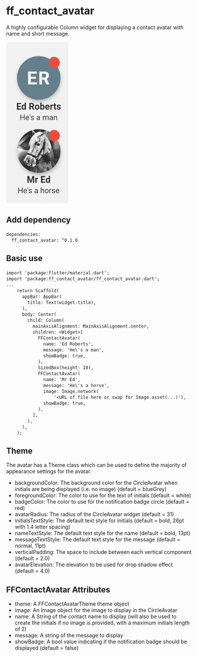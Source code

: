 # ff_contact_avatar
A highly configurable Column widget for displaying a contact avatar with name and short message.


![](demo.png)

## Add dependency
```
dependencies:
  ff_contact_avatar: ^0.1.0
```

## Basic use
```
import 'package:flutter/material.dart';
import 'package:ff_contact_avatar/ff_contact_avatar.dart';
...
    return Scaffold(
      appBar: AppBar(
        title: Text(widget.title),
      ),
      body: Center(
        child: Column(
          mainAxisAlignment: MainAxisAlignment.center,
          children: <Widget>[
            FFContactAvatar(
              name: 'Ed Roberts',
              message: 'He\'s a man',
              showBadge: true,
            ),
            SizedBox(height: 10),
            FFContactAvatar(
              name: 'Mr Ed',
              message: 'He\'s a horse',
              image: Image.network(
                  '<URL of file here or swap for Image.asset(...)'),
              showBadge: true,
            ),
          ],
        ),
      ),
    );
```

## Theme
The avatar has a Theme class which can be used to define the majority of appearance settings for the avatar.
* backgroundColor: The background color for the CircleAvatar when initials are being displayed (i.e. no image) (default = blueGrey)
* foregroundColor: The color to use for the text of initials (default = white)
* badgeColor: The color to use for the notification badge circle (default = red)
* avatarRadius: The radius of the CircleAvatar widget (default = 31)
* initialsTextStyle: The default text style for initials (default = bold, 26pt with 1.4 letter spacing)
* nameTextStyle: The default text style for the name (default = bold, 13pt)
* messageTextStyle: The default text style for the message (default = normal, 11pt)
* verticalPadding: The space to include between each vertical component (default = 2.0)
* avatarElevation: The elevation to be used for drop shadow effect (default = 4.0)

## FFContactAvatar Attributes
* theme: A FFContactAvatarTheme theme object
* image: An Image object for the image to display in the CircleAvatar
* name: A String of the contact name to display (will also be used to create the initials if no image is provided, with a maximum initials length of 2)
* message: A string of the message to display
* showBadge: A bool value indicating if the notification badge should be displayed (default = false)
